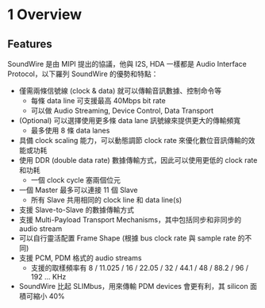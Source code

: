 1 Overview
=======

Features
-------

SoundWire 是由 MIPI 提出的協議，他與 I2S, HDA 一樣都是 Audio Interface Protocol，以下羅列 SoundWire 的優勢和特點：

- 僅需兩條信號線 (clock & data) 就可以傳輸音訊數據、控制命令等
  - 每條 data line 可支援最高 40Mbps bit rate
  - 可以做 Audio Streaming, Device Control, Data Transport
- (Optional) 可以選擇使用更多條 data lane 訊號線來提供更大的傳輸頻寬
  - 最多使用 8 條 data lanes
- 具備 clock scaling 能力，可以動態調節 clock rate 來優化數位音訊傳輸的效能或功耗
- 使用 DDR (double data rate) 數據傳輸方式，因此可以使用更低的 clock rate 和功耗
  - 一個 clock cycle 塞兩個位元
- 一個 Master 最多可以連接 11 個 Slave
  - 所有 Slave 共用相同的 clock line 和 data line(s)
- 支援 Slave-to-Slave 的數據傳輸方式
- 支援 Multi-Payload Transport Mechanisms，其中包括同步和非同步的 audio stream
- 可以自行靈活配置 Frame Shape (根據 bus clock rate 與 sample rate 的不同)
- 支援 PCM, PDM 格式的 audio streams
  - 支援的取樣頻率有 8 / 11.025 / 16 / 22.05 / 32 / 44.1 / 48 / 88.2 / 96 / 192 ... KHz
- SoundWire 比起 SLIMbus，用來傳輸 PDM devices 會更有利，其 silicon 面積可縮小 40%
